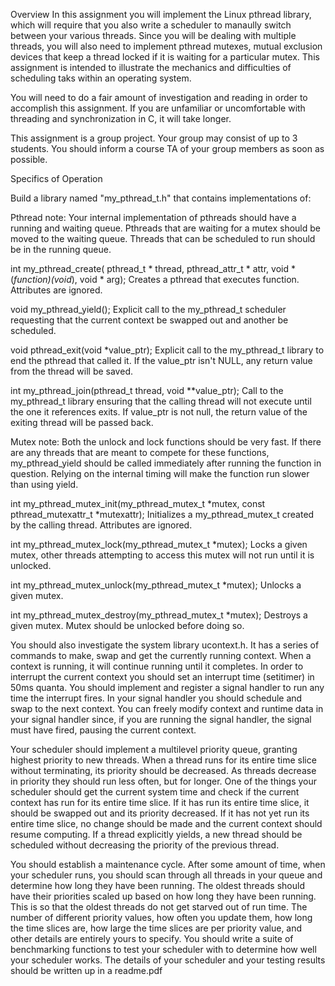 Overview
In this assignment you will implement the Linux pthread library, which will require that you also write a scheduler to manaully switch between your various threads. Since you will be dealing with multiple threads, you will also need to implement pthread mutexes, mutual exclusion devices that keep a thread locked if it is waiting for a particular mutex. This assignment is intended to illustrate the mechanics and difficulties of scheduling taks within an operating system.

You will need to do a fair amount of investigation and reading in order to accomplish this assignment. If you are unfamiliar or uncomfortable with threading and synchronization in C, it will take longer.

This assignment is a group project. Your group may consist of up to 3 students. You should inform a course TA of your group members as soon as possible.



Specifics of Operation

Build a library named "my_pthread_t.h" that contains implementations of:

Pthread note: Your internal implementation of pthreads should have a running and waiting queue. Pthreads that are waiting for a mutex should be moved to the waiting queue. Threads that can be scheduled to run should be in the running queue.

  int my_pthread_create( pthread_t * thread, pthread_attr_t * attr, void *(*function)(void*), void * arg);
    Creates a pthread that executes function. Attributes are ignored.

  void my_pthread_yield();
    Explicit call to the my_pthread_t scheduler requesting that the current context be swapped out and another be scheduled.

  void pthread_exit(void *value_ptr);
    Explicit call to the my_pthread_t library to end the pthread that called it. If the value_ptr isn't NULL, any return value from the thread will be saved.

  int my_pthread_join(pthread_t thread, void **value_ptr);
    Call to the my_pthread_t library ensuring that the calling thread will not  execute until the one it references exits. If value_ptr is not null, the return value of the  exiting thread will be passed back.

    
Mutex note: Both the unlock and lock functions should be very fast. If there are any threads that are meant to compete for these functions, my_pthread_yield should be called immediately after running the function in question. Relying on the internal timing will make the function run slower than using yield.
    
  int my_pthread_mutex_init(my_pthread_mutex_t *mutex, const pthread_mutexattr_t *mutexattr);
    Initializes a my_pthread_mutex_t created by the calling thread. Attributes are ignored.

  int my_pthread_mutex_lock(my_pthread_mutex_t *mutex);
    Locks a given mutex, other threads attempting to access this mutex will not run until it is unlocked.

  int my_pthread_mutex_unlock(my_pthread_mutex_t *mutex);
    Unlocks a given mutex.

  int my_pthread_mutex_destroy(my_pthread_mutex_t *mutex);
    Destroys a given mutex. Mutex should be unlocked before doing so.

    
You should also investigate the system library ucontext.h. It has a series of commands to make, swap and get the currently running context. When a context is running, it will continue running until it completes. In order to interrupt the current context you should set an interrupt time (setitimer) in 50ms quanta. You should implement and register a signal handler to run any time the interrupt fires. In your signal handler you should schedule and swap to the next context. You can freely modify context and runtime data in your signal handler since, if you are running the signal handler, the signal must have fired, pausing the current context.

Your scheduler should implement a multilevel priority queue, granting highest priority to new threads. When a thread runs for its entire time slice without terminating, its priority should be decreased. As threads decrease in priority they should run less often, but for longer. One of the things your scheduler should get the current system time and check if the current context has run for its entire time slice. If it has run its entire time slice, it should be swapped out and its priority decreased. If it has not yet run its entire time slice, no change should be made and the current context should resume computing. If a thread explicitly yields, a new thread should be scheduled without decreasing the priority of the previous thread.

You should establish a maintenance cycle. After some amount of time, when your scheduler runs, you should scan through all threads in your queue and determine how long they have been running. The oldest threads should have their priorities scaled up based on how long they have been running. This is so that the oldest threads do not get starved out of run time. The number of different priority values, how often you update them, how long the time slices are, how large the time slices are per priority value, and other details are entirely yours to specify. You should write a suite of benchmarking functions to test your scheduler with to determine how well your scheduler works. The details of your scheduler and your testing results should be written up in a readme.pdf
